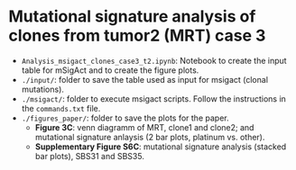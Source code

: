# Mutational signature analysis of clones from tumor2 (MRT) case 3

- ```Analysis_msigact_clones_case3_t2.ipynb```: Notebook to create the input table for mSigAct and to create the figure plots.
- ```./input/```: folder to save the table used as input for msigact (clonal mutations).
- ```./msigact/```: folder to execute msigact scripts. Follow the instructions in the ```commands.txt``` file.
- ```./figures_paper/```: folder to save the plots for the paper.
  - **Figure 3C**: venn diagramm of MRT, clone1 and clone2; and mutational signature anlaysis (2 bar plots, platinum vs. other).
  - **Supplementary Figure S6C**: mutational signature analysis (stacked bar plots), SBS31 and SBS35.